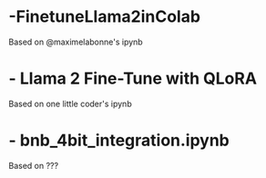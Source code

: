 # -FinetuneLlama2inColab
Based on @maximelabonne's ipynb

# - Llama 2 Fine-Tune with QLoRA
Based on one little coder's ipynb

# - bnb_4bit_integration.ipynb
Based on ???

